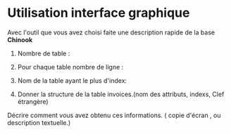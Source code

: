 # Utilisation interface graphique

Avec l'outil que vous avez choisi faite une description rapide de la base **Chinook**

1. Nombre de table :
2. Pour chaque table nombre de ligne :
3. Nom de la table ayant le plus d'index:

4. Donner la structure de la table invoices.(nom des attributs, indexs, Clef étrangère)

Décrire comment vous avez obtenu ces informations. ( copie d'écran , ou description textuelle.)
